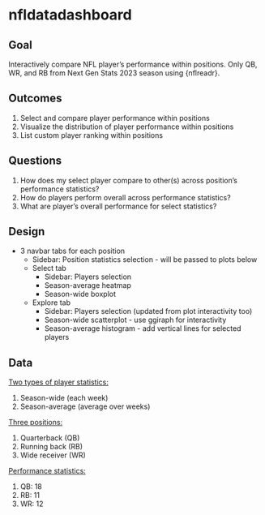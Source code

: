 
<!-- README.md is generated from README.Rmd. Please edit that file -->

# nfldatadashboard

<!-- badges: start -->
<!-- badges: end -->

## Goal

Interactively compare NFL player’s performance within positions. Only
QB, WR, and RB from Next Gen Stats 2023 season using {nflreadr}.

## Outcomes

1.  Select and compare player performance within positions
2.  Visualize the distribution of player performance within positions
3.  List custom player ranking within positions

## Questions

1.  How does my select player compare to other(s) across position’s
    performance statistics?
2.  How do players perform overall across performance statistics?
3.  What are player’s overall performance for select statistics?

## Design

- 3 navbar tabs for each position
  - Sidebar: Position statistics selection - will be passed to plots
    below
  - Select tab
    - Sidebar: Players selection
    - Season-average heatmap
    - Season-wide boxplot
  - Explore tab
    - Sidebar: Players selection (updated from plot interactivity too)
    - Season-wide scatterplot - use ggiraph for interactivity
    - Season-average histogram - add vertical lines for selected players

## Data

<u>Two types of player statistics:</u>

1.  Season-wide (each week)
2.  Season-average (average over weeks)

<u>Three positions:</u>

1.  Quarterback (QB)
2.  Running back (RB)
3.  Wide receiver (WR)

<u>Performance statistics:</u>

1.  QB: 18
2.  RB: 11
3.  WR: 12
